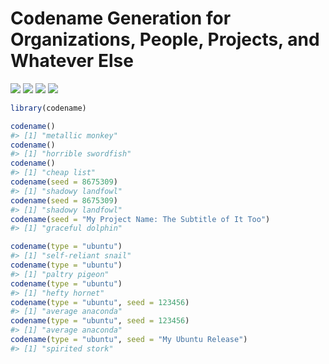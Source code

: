 
# Codename Generation for Organizations, People, Projects, and Whatever Else

[![](https://www.r-pkg.org/badges/version/codename?color=green)](https://cran.r-project.org/package=codename)
[![](http://cranlogs.r-pkg.org/badges/grand-total/codename?color=green)](https://cran.r-project.org/package=codename)
[![](http://cranlogs.r-pkg.org/badges/last-month/codename?color=green)](https://cran.r-project.org/package=codename)
[![](http://cranlogs.r-pkg.org/badges/last-week/codename?color=green)](https://cran.r-project.org/package=codename)

``` r
library(codename)

codename()
#> [1] "metallic monkey"
codename()
#> [1] "horrible swordfish"
codename()
#> [1] "cheap list"
codename(seed = 8675309)
#> [1] "shadowy landfowl"
codename(seed = 8675309)
#> [1] "shadowy landfowl"
codename(seed = "My Project Name: The Subtitle of It Too")
#> [1] "graceful dolphin"

codename(type = "ubuntu")
#> [1] "self-reliant snail"
codename(type = "ubuntu")
#> [1] "paltry pigeon"
codename(type = "ubuntu")
#> [1] "hefty hornet"
codename(type = "ubuntu", seed = 123456)
#> [1] "average anaconda"
codename(type = "ubuntu", seed = 123456)
#> [1] "average anaconda"
codename(type = "ubuntu", seed = "My Ubuntu Release")
#> [1] "spirited stork"
```
